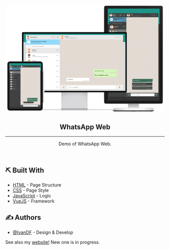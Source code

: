 <p align="center">
 <img src="./img/readme/devices.png" alt="WhatsApp Web" title="WhatsApp Web" width="550px">
</p>

<h2 align="center">WhatsApp Web</h2>

---

<p align="center">Demo of WhatsApp Web.</p>
<br> 
    
## ⛏️ Built With <a name = "tech_stack"></a>

- [HTML](https://html.com) - Page Structure
- [CSS](https://www.w3.org/TR/CSS/) - Page Style
- [JavaScript](https://www.javascript.com/) - Logic
- [VueJS](https://vuejs.org) - Framework

## ✍️ Authors <a name = "authors"></a>

- [@IvanDF](https://github.com/IvanDF) - Design & Develop

See also my [website!](https://ivandf.dev)
New one is in progress.
